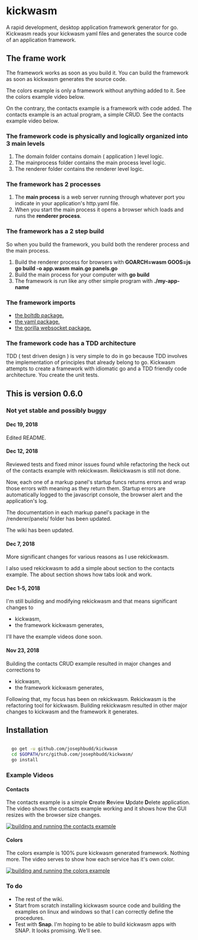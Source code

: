 # kickwasm

A rapid development, desktop application framework generator for go. Kickwasm reads your kickwasm yaml files and generates the source code of an application framework.

## The frame work

The framework works as soon as you build it. You can build the framework as soon as kickwasm generates the source code.

The colors example is only a framework without anything added to it. See the colors example video below.

On the contrary, the contacts example is a framework with code added. The contacts example is an actual program, a simple CRUD. See the contacts example video below.

### The framework code is physically and logically organized into 3 main levels

1. The domain folder contains domain ( application ) level logic.
1. The mainprocess folder contains the main process level logic.
1. The renderer folder contains the renderer level logic.

### The framework has 2 processes

1. The **main process** is a web server running through whatever port you indicate in your application's http.yaml file.
1. When you start the main process it opens a browser which loads and runs the **renderer process**.

### The framework has a 2 step build

So when you build the framework, you build both the renderer process and the main process.

1. Build the renderer process for browsers with **GOARCH=wasm GOOS=js go build -o app.wasm main.go panels.go**
1. Build the main process for your computer with **go build**
1. The framework is run like any other simple program with **./my-app-name**

### The framework imports

* [the boltdb package.](https://github.com/boltdb/bolt)
* [the yaml package.](https://gopkg.in/yaml.v2)
* [the gorilla websocket package.](https://github.com/gorilla/websocket)

### The framework code has a TDD architecture

TDD ( test driven design ) is very simple to do in go because TDD involves the implementation of principles that already belong to go. Kickwasm attempts to create a framework with idiomatic go and a TDD friendly code architecture. You create the unit tests.

## This is version 0.6.0

### Not yet stable and possibly buggy

#### Dec 19, 2018

Edited README.

#### Dec 12, 2018

Reviewed tests and fixed minor issues found while refactoring the heck out of the contacts example with rekickwasm. Rekickwasm is still not done.

Now, each one of a markup panel's startup funcs returns errors and wrap those errors with meaning as they return them. Startup errors are automatically logged to the javascript console, the browser alert and the application's log.

The documentation in each markup panel's package in the /renderer/panels/ folder has been updated.

The wiki has been updated.

#### Dec 7, 2018

More significant changes for various reasons as I use rekickwasm.

I also used rekickwasm to add a simple about section to the contacts example. The about section shows how tabs look and work.

#### Dec 1-5, 2018

I'm still building and modifying rekickwasm and that means significant changes to

* kickwasm,
* the framework kickwasm generates,

I'll have the example videos done soon.

#### Nov 23, 2018

Building the contacts CRUD example resulted in major changes and corrections to

* kickwasm,
* the framework kickwasm generates,

Following that, my focus has been on rekickwasm. Rekickwasm is the refactoring tool for kickwasm. Building rekickwasm resulted in other major changes to kickwasm and the framework it generates.

## Installation

``` bash

  go get -u github.com/josephbudd/kickwasm
  cd $GOPATH/src/github.com/josephbudd/kickwasm/
  go install

```

### Example Videos

#### Contacts

The contacts example is a simple **C**reate **R**eview **U**pdate **D**elete application. The video shows the contacts example working and it shows how the GUI resizes with the browser size changes.

[![building and running the contacts example](https://i.vimeocdn.com/video/744492275_640.webp)](https://vimeo.com/305091300)

#### Colors

The colors example is 100% pure kickwasm generated framework. Nothing more. The video serves to show how each service has it's own color.

[![building and running the colors example](https://i.vimeocdn.com/video/744492343_640.webp)](https://vimeo.com/305091395)

### To do

* The rest of the wiki.
* Start from scratch installing kickwasm source code and building the examples on linux and windows so that I can correctly define the procedures.
* Test with **Snap**. I'm hoping to be able to build kickwasm apps with SNAP. It looks promising. We'll see.
